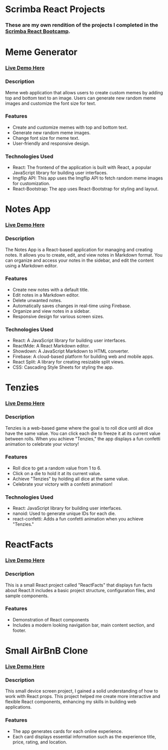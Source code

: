 # Scrimba React Projects

### These are my own rendition of the projects I completed in the [Scrimba React Bootcamp](https://scrimba.com/learn/learnreact).

# Meme Generator

### [Live Demo Here](https://darlegui-meme-generator.netlify.app/)

### Description

Meme web application that allows users to create custom memes by adding top and bottom text to an image. Users can generate new random meme images and customize the font size for text.

### Features

- Create and customize memes with top and bottom text.
- Generate new random meme images.
- Change font size for meme text.
- User-friendly and responsive design.

### Technologies Used

- React: The frontend of the application is built with React, a popular JavaScript library for building user interfaces.
- Imgflip API: This app uses the Imgflip API to fetch random meme images for customization.
- React-Bootstrap: The app uses React-Bootstrap for styling and layout.

# Notes App

### [Live Demo Here](https://darlegui-notes-app.netlify.app/)

### Description

The Notes App is a React-based application for managing and creating notes. It allows you to create, edit, and view notes in Markdown format. You can organize and access your notes in the sidebar, and edit the content using a Markdown editor.

### Features

- Create new notes with a default title.
- Edit notes in a Markdown editor.
- Delete unwanted notes.
- Automatically saves changes in real-time using Firebase.
- Organize and view notes in a sidebar.
- Responsive design for various screen sizes.

### Technologies Used

- React: A JavaScript library for building user interfaces.
- ReactMde: A React Markdown editor.
- Showdown: A JavaScript Markdown to HTML converter.
- Firebase: A cloud-based platform for building web and mobile apps.
- React Split: A library for creating resizable split views.
- CSS: Cascading Style Sheets for styling the app.

# Tenzies

### [Live Demo Here](https://stellular-unicorn-ddf95e.netlify.app/)

### Description

Tenzies is a web-based game where the goal is to roll dice until all dice have the same value. You can click each die to freeze it at its current value between rolls. When you achieve "Tenzies," the app displays a fun confetti animation to celebrate your victory!

### Features

- Roll dice to get a random value from 1 to 6.
- Click on a die to hold it at its current value.
- Achieve "Tenzies" by holding all dice at the same value.
- Celebrate your victory with a confetti animation!

### Technologies Used

- React: JavaScript library for building user interfaces.
- nanoid: Used to generate unique IDs for each die.
- react-confetti: Adds a fun confetti animation when you achieve "Tenzies."

# ReactFacts

### [Live Demo Here](https://roaring-paletas-09eb19.netlify.app/)

### Description

This is a small React project called "ReactFacts" that displays fun facts about React.It includes a basic project structure, configuration files, and sample components.

### Features

- Demonstration of React components
- Includes a modern looking navigation bar, main content section, and footer.

# Small AirBnB Clone

### [Live Demo Here](https://magical-hamster-e60252.netlify.app/)

### Description

This small device screen project, I gained a solid understanding of how to work with React props. This project helped me create more interactive and flexible React components, enhancing my skills in building web applications.

### Features

- The app generates cards for each online experience.
- Each card displays essential information such as the experience title, price, rating, and location.
